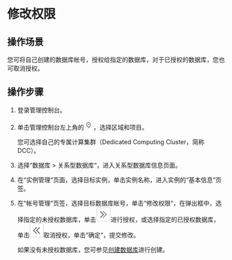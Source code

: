 # 修改权限<a name="TOPIC_0142028366"></a>

## 操作场景<a name="section7898787175059"></a>

您可将自己创建的数据库帐号，授权给指定的数据库，对于已授权的数据库，您也可取消授权。

## 操作步骤<a name="section369465195015"></a>

1.  登录管理控制台。
2.  单击管理控制台左上角的![](figures/region.png)，选择区域和项目。

    您可选择自己的专属计算集群（Dedicated Computing Cluster，简称DCC）。

3.  选择“数据库  \>  关系型数据库“，进入关系型数据库信息页面。
4.  在“实例管理“页面，选择目标实例，单击实例名称，进入实例的“基本信息“页签。
5.  在“帐号管理“页签，选择目标数据库帐号，单击“修改权限“，在弹出框中，选择指定的未授权数据库，单击![](figures/right.png)进行授权，或选择指定的已授权数据库，单击![](figures/left.png)取消授权，单击“确定“，提交修改。

    如果没有未授权数据库，您可参见[创建数据库](创建数据库.md)进行创建。



